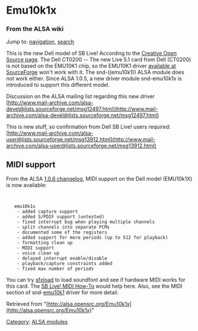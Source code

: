 Emu10k1x
========

### From the ALSA wiki

Jump to: [navigation](#mw-head), [search](#p-search)

This is the new Dell model of SB Live! According to the [Creative Open
Source page](http://opensource.creative.com/soundcard.html). The Dell
CT0200 -- The new Live 5.1 card from Dell (CT0200) is not based on the
EMU10K1 chip, so the EMU10K1 driver [available at
SourceForge](http://sourceforge.net/projects/emu10k1) won't work with
it. The snd-((emu10k1)) ALSA module does not work either. Since ALSA
1.0.5, a new driver module snd-emu10k1x is introduced to support this
different model.

Discussion on the ALSA mailing list regarding this new driver
[http://www.mail-archive.com/alsa-devel@lists.sourceforge.net/msg12497.html](http://www.mail-archive.com/alsa-devel@lists.sourceforge.net/msg12497.html)

This is new stuff, so confirmation from Dell SB Live! users required:
[http://www.mail-archive.com/alsa-user@lists.sourceforge.net/msg13912.html](http://www.mail-archive.com/alsa-user@lists.sourceforge.net/msg13912.html)

MIDI support
------------

From the ALSA [1.0.6
changelog](http://www.mail-archive.com/alsa-announce@lists.sourceforge.net/msg00018.html),
MIDI support on the Dell model (EMU10k1X) is now available:

` `

       emu10k1x
        - added capture support
        - added S/PDIF support (untested)
        - fixed interrupt bug when playing multiple channels
        - split channels into separate PCMs
        - documented some of the registers
        - added support for more periods (up to 512 for playback)
        - formatting clean up
        - MIDI support
        - voice clean up
        - delayed interrupt enable/disable
        - playback/capture constraints added
        - fixed max number of periods

You can try [sfxload](/Sfxload "Sfxload") to load soundfont and see if
hardware MIDI works for this card. The [SB Live! MIDI
How-To](http://www.mandrakeusers.org/index.php?showtopic=1189) would
help here. Also, see the MIDI section of
snd-[emu10k1](/Emu10k1 "Emu10k1") driver for more detail.

Retrieved from
"[http://alsa.opensrc.org/Emu10k1x](http://alsa.opensrc.org/Emu10k1x)"

[Category](/Special:Categories "Special:Categories"): [ALSA
modules](/Category:ALSA_modules "Category:ALSA modules")

